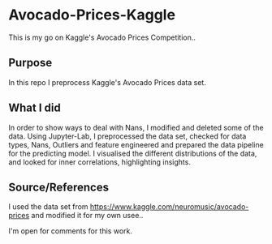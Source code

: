 # Avocado-Prices-Kaggle
This is my go on Kaggle's Avocado Prices Competition..

## Purpose
In this repo I preprocess Kaggle's Avocado Prices data set.

## What I did
In order to show ways to deal with Nans, I modified and deleted some of the data.
Using Jupyter-Lab, I preprocessed the data set, checked for data types, Nans, Outliers and feature engineered and prepared the data pipeline for the predicting model.
I visualised the different distributions of the data, and looked for inner correlations, highlighting insights.

## Source/References
I used the data set from https://www.kaggle.com/neuromusic/avocado-prices and modified it for my own usee..

I'm open for comments for this work.
